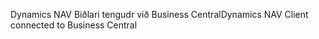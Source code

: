 <span data-ttu-id="b34bb-101">Dynamics NAV Biðlari tengudr við Business Central</span><span class="sxs-lookup"><span data-stu-id="b34bb-101">Dynamics NAV Client connected to Business Central</span></span>